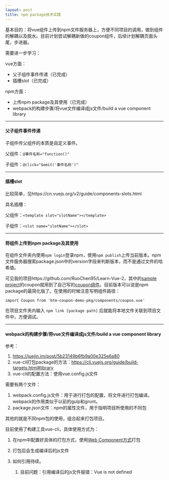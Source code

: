 ```yaml
---
layout: post
title: npm package技术实践
---
```


基本目的：将vue组件上传到npm文件服务器上，方便不同项目的调用，做到组件的解耦以及脱水。目前计划尝试解耦新做的coupon组件，后续计划解耦页面头尾，步进器。

需要进一步学习：

vue方面：

* 父子组件事件传递（已完成）
* 插槽slot（已完成）

npm方面：

* 上传npm package及其使用（已完成）
* webpack的构建步骤/将vue文件编译成js文件/build a vue component library

----

#### 父子组件事件传递

子组件传父组件的本质是自定义事件。

父组件：```@事件名称="function()"```

子组件：```@click="$emit('事件名称')"```

----

#### 插槽slot

比较简单，见https://cn.vuejs.org/v2/guide/components-slots.html

具名插槽：

父组件：```<template slot="slotName"></template>```

子组件：```<slot name="slotName"></slot>```

----

#### 将组件上传到npm package及其使用

在组件文件夹内使用`` npm login ``登录npm，使用``npm publish``上传当前版本。npm文件服务器搜索package.json中的version字段来判断版本，而不是通过文件的哈希值。

可见我的项目https://github.com/RuoChen95/Learn-Vue-2，其中的[sample project](https://github.com/RuoChen95/Learn-Vue-2/tree/master/sample-project)的coupon就用到了自己写的[coupon组件](https://github.com/RuoChen95/Learn-Vue-2/tree/master/btm-coupon-demo-pkg)。目前版本可以说是npm package的最简化版了。在使用的时候注意写明组件路径：

``` import Coupon from 'btm-coupon-demo-pkg/components/coupon.vue' ```

在项目文件夹内输入 ```npm link [package path]``` 后就能将本地文件关联到项目文件中，方便调试。

----

#### webpack的构建步骤/将vue文件编译成js文件/build a vue component library

参考：

1. https://juejin.im/post/5b23149b6fb9a00e325e6a80
2. vue-cli打包package的方法：https://cli.vuejs.org/guide/build-targets.html#library
3. vue-cli的配置方法：使用vue.config.js文件

需要有两个文件：

1. webpack.config.js文件：用于进行打包的配置，将文件进行打包编译。webpack的作用类似于以前的gulp和grunt。
2. package.json文件：npm的属性文件，用于指明项目所使用的不同包

其他的就是不同npm包的使用，组合起来打包项目。

目前使用了构建工具vue-cli，具体使用方式为：

1. 在npm中配置好具体的打包方式，使用[Web Component方式](https://cli.vuejs.org/guide/build-targets.html#web-component)打包
2. 打包后会生成编译后的js文件
3. 如何引用待续。

    1. 目前问题：引用编译后的js文件报错：Vue is not defined